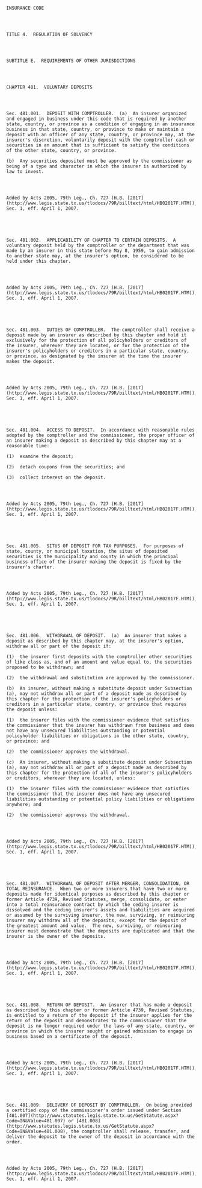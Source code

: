 ﻿
    
    
    	
    					
    
    
    INSURANCE CODE
    
      
    
    
    TITLE 4.  REGULATION OF SOLVENCY
    
      
    
    
    SUBTITLE E.  REQUIREMENTS OF OTHER JURISDICTIONS
    
      
    
    
    CHAPTER 481.  VOLUNTARY DEPOSITS
    
      
    
    
    Sec. 481.001.  DEPOSIT WITH COMPTROLLER.  (a)  An insurer organized and engaged in business under this code that is required by another state, country, or province as a condition of engaging in an insurance business in that state, country, or province to make or maintain a deposit with an officer of any state, country, or province may, at the insurer's discretion, voluntarily deposit with the comptroller cash or securities in an amount that is sufficient to satisfy the conditions of the other state, country, or province.
    
    (b)  Any securities deposited must be approved by the commissioner as being of a type and character in which the insurer is authorized by law to invest.
    
    
    
    
    Added by Acts 2005, 79th Leg., Ch. 727 (H.B. [2017](http://www.legis.state.tx.us/tlodocs/79R/billtext/html/HB02017F.HTM)), Sec. 1, eff. April 1, 2007.
    
    
    
    
    
    Sec. 481.002.  APPLICABILITY OF CHAPTER TO CERTAIN DEPOSITS.  A voluntary deposit held by the comptroller or the department that was made by an insurer in this state before May 8, 1959, to gain admission to another state may, at the insurer's option, be considered to be held under this chapter.
    
    
    
    
    Added by Acts 2005, 79th Leg., Ch. 727 (H.B. [2017](http://www.legis.state.tx.us/tlodocs/79R/billtext/html/HB02017F.HTM)), Sec. 1, eff. April 1, 2007.
    
    
    
    
    
    Sec. 481.003.  DUTIES OF COMPTROLLER.  The comptroller shall receive a deposit made by an insurer as described by this chapter and hold it exclusively for the protection of all policyholders or creditors of the insurer, wherever they are located, or for the protection of the insurer's policyholders or creditors in a particular state, country, or province, as designated by the insurer at the time the insurer makes the deposit.
    
    
    
    
    Added by Acts 2005, 79th Leg., Ch. 727 (H.B. [2017](http://www.legis.state.tx.us/tlodocs/79R/billtext/html/HB02017F.HTM)), Sec. 1, eff. April 1, 2007.
    
    
    
    
    
    Sec. 481.004.  ACCESS TO DEPOSIT.  In accordance with reasonable rules adopted by the comptroller and the commissioner, the proper officer of an insurer making a deposit as described by this chapter may at a reasonable time:
    
    (1)  examine the deposit;
    
    (2)  detach coupons from the securities; and
    
    (3)  collect interest on the deposit.
    
    
    
    
    Added by Acts 2005, 79th Leg., Ch. 727 (H.B. [2017](http://www.legis.state.tx.us/tlodocs/79R/billtext/html/HB02017F.HTM)), Sec. 1, eff. April 1, 2007.
    
    
    
    
    
    Sec. 481.005.  SITUS OF DEPOSIT FOR TAX PURPOSES.  For purposes of state, county, or municipal taxation, the situs of deposited securities is the municipality and county in which the principal business office of the insurer making the deposit is fixed by the insurer's charter.
    
    
    
    
    Added by Acts 2005, 79th Leg., Ch. 727 (H.B. [2017](http://www.legis.state.tx.us/tlodocs/79R/billtext/html/HB02017F.HTM)), Sec. 1, eff. April 1, 2007.
    
    
    
    
    
    Sec. 481.006.  WITHDRAWAL OF DEPOSIT.  (a)  An insurer that makes a deposit as described by this chapter may, at the insurer's option, withdraw all or part of the deposit if:
    
    (1)  the insurer first deposits with the comptroller other securities of like class as, and of an amount and value equal to, the securities proposed to be withdrawn; and
    
    (2)  the withdrawal and substitution are approved by the commissioner.
    
    (b)  An insurer, without making a substitute deposit under Subsection (a), may not withdraw all or part of a deposit made as described by this chapter for the protection of the insurer's policyholders or creditors in a particular state, country, or province that requires the deposit unless:
    
    (1)  the insurer files with the commissioner evidence that satisfies the commissioner that the insurer has withdrawn from business and does not have any unsecured liabilities outstanding or potential policyholder liabilities or obligations in the other state, country, or province; and
    
    (2)  the commissioner approves the withdrawal.
    
    (c)  An insurer, without making a substitute deposit under Subsection (a), may not withdraw all or part of a deposit made as described by this chapter for the protection of all of the insurer's policyholders or creditors, wherever they are located, unless:
    
    (1)  the insurer files with the commissioner evidence that satisfies the commissioner that the insurer does not have any unsecured liabilities outstanding or potential policy liabilities or obligations anywhere; and
    
    (2)  the commissioner approves the withdrawal. 
    
    
    
    
    Added by Acts 2005, 79th Leg., Ch. 727 (H.B. [2017](http://www.legis.state.tx.us/tlodocs/79R/billtext/html/HB02017F.HTM)), Sec. 1, eff. April 1, 2007.
    
    
    
    
    
    Sec. 481.007.  WITHDRAWAL OF DEPOSIT AFTER MERGER, CONSOLIDATION, OR TOTAL REINSURANCE.  When two or more insurers that have two or more deposits made for identical purposes as described by this chapter or former Article 4739, Revised Statutes, merge, consolidate, or enter into a total reinsurance contract by which the ceding insurer is dissolved and the ceding insurer's assets and liabilities are acquired or assumed by the surviving insurer, the new, surviving, or reinsuring insurer may withdraw all of the deposits, except for the deposit of the greatest amount and value.  The new, surviving, or reinsuring insurer must demonstrate that the deposits are duplicated and that the insurer is the owner of the deposits.
    
    
    
    
    Added by Acts 2005, 79th Leg., Ch. 727 (H.B. [2017](http://www.legis.state.tx.us/tlodocs/79R/billtext/html/HB02017F.HTM)), Sec. 1, eff. April 1, 2007.
    
    
    
    
    
    Sec. 481.008.  RETURN OF DEPOSIT.  An insurer that has made a deposit as described by this chapter or former Article 4739, Revised Statutes, is entitled to a return of the deposit if the insurer applies for the return of the deposit and demonstrates to the commissioner that the deposit is no longer required under the laws of any state, country, or province in which the insurer sought or gained admission to engage in business based on a certificate of the deposit.
    
    
    
    
    Added by Acts 2005, 79th Leg., Ch. 727 (H.B. [2017](http://www.legis.state.tx.us/tlodocs/79R/billtext/html/HB02017F.HTM)), Sec. 1, eff. April 1, 2007.
    
    
    
    
    
    Sec. 481.009.  DELIVERY OF DEPOSIT BY COMPTROLLER.  On being provided a certified copy of the commissioner's order issued under Section [481.007](http://www.statutes.legis.state.tx.us/GetStatute.aspx?Code=IN&Value=481.007) or [481.008](http://www.statutes.legis.state.tx.us/GetStatute.aspx?Code=IN&Value=481.008), the comptroller shall release, transfer, and deliver the deposit to the owner of the deposit in accordance with the order.
    
    
    
    
    Added by Acts 2005, 79th Leg., Ch. 727 (H.B. [2017](http://www.legis.state.tx.us/tlodocs/79R/billtext/html/HB02017F.HTM)), Sec. 1, eff. April 1, 2007.
    
    
    
    
    				
